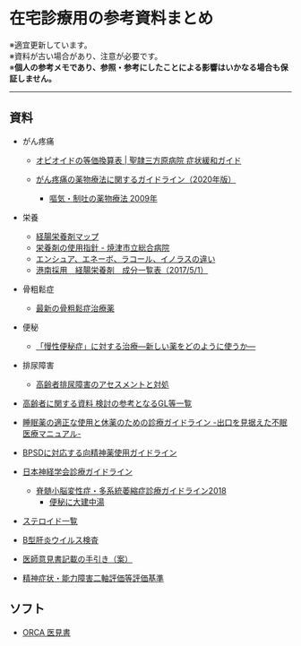 # 在宅診療用の参考資料まとめ

※適宜更新しています。<br>
※資料が古い場合があり、注意が必要です。<br>
※<b>個人の参考メモであり、参照・参考にしたことによる影響はいかなる場合も保証しません。</b>

---

## 資料

* がん疼痛
  * [オピオイドの等価換算表 | 聖隷三方原病院 症状緩和ガイド](http://www.seirei.or.jp/mikatahara/doc_kanwa/contents1/54.html)

  * [がん疼痛の薬物療法に関するガイドライン（2020年版）](https://www.jspm.ne.jp/guidelines/pain/2020/index.php)
    * [嘔気・制吐の薬物療法 2009年](http://jpps.umin.jp/issue/magazine/pdf/0204_02.pdf)

* 栄養
  * [経腸栄養剤マップ](http://www.peg.or.jp/care/nst/map.pdf)
  * [栄養剤の使用指針 - 焼津市立総合病院](https://www.hospital.yaizu.shizuoka.jp/hospital/nst/file/eiyozai.pdf)
  * [エンシュア、エネーボ、ラコール、イノラスの違い](https://www.phamnote.com/2017/04/blog-post_8.html)
  * [港南採用　経腸栄養剤　成分一覧表（2017/5/1）](http://10ai-konan.jp/pdf/eiyou201705.pdf)

* 骨粗鬆症
  * [最新の骨粗鬆症治療薬](https://www.jstage.jst.go.jp/article/geriatrics/56/2/56_56.136/_pdf)

* 便秘
  * [「慢性便秘症」に対する治療―新しい薬をどのように使うか―](https://oh-kinmui.jp/1509/)

* 排尿障害
  * [高齢者排尿障害のアセスメントと対処](https://www.igaku.co.jp/pdf/1408_wocnursing-03.pdf) 

* [高齢者に関する資料 検討の参考となるGL等一覧](https://www.mhlw.go.jp/file/05-Shingikai-11121000-Iyakushokuhinkyoku-Soumuka/0000176445.pdf)

* [睡眠薬の適正な使⽤と休薬のための診療ガイドライン -出⼝を⾒据えた不眠医療マニュアル-](http://jssr.jp/files/guideline/suiminyaku-guideline.pdf)

* [BPSDに対応する向精神薬使用ガイドライン](https://www.mhlw.go.jp/stf/houdou/2r98520000036k0c-att/2r98520000036k1t.pdf)

* [日本神経学会診療ガイドライン](https://www.neurology-jp.org/guidelinem/index.html)
  * [脊髄小脳変性症・多系統萎縮症診療ガイドライン2018](https://www.neurology-jp.org/guidelinem/sd_mst_2018.html)
    * [便秘に大建中湯](https://www.jsom.or.jp/medical/ebm/cpg/pdf/A03.pdf)

* [ステロイド一覧](http://www.okiyaku.or.jp/pdf/suteroido.pdf)

* [B型肝炎ウイルス検査](http://www.med.osaka-u.ac.jp/pub/hp-lab/rinkenhome/subfile/DCMI/kessei_gaisetu_9.pdf)

* [医師意見書記載の手引き（案）](https://www.mhlw.go.jp/bunya/shougaihoken/other/dl/140121_04.pdf)
* [精神症状・能力障害二軸評価等評価基準](https://www.city.kobe.lg.jp/documents/1104/nijiku.pdf)


## ソフト

* [ORCA 医見書](https://www.orca.med.or.jp/ikensyo/)






